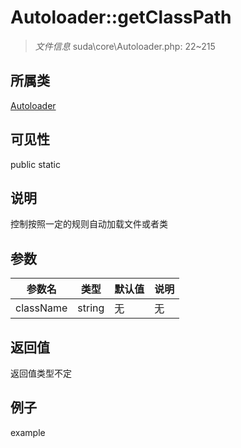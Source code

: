 # Autoloader::getClassPath

> *文件信息* suda\core\Autoloader.php: 22~215
## 所属类 

[Autoloader](../Autoloader.md)

## 可见性

  public  static
## 说明

控制按照一定的规则自动加载文件或者类

## 参数

 
| 参数名 | 类型 | 默认值 | 说明 |
|--------|-----|-------|-------|
 | className |  string | 无 | 无 |
## 返回值
返回值类型不定
## 例子

example